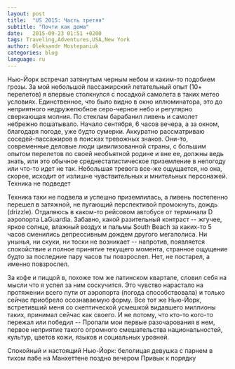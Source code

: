 ```yaml
---
layout: post
title:  "US 2015: Часть третяя"
subtitle: "Почти как дома"
date:   2015-09-23 01:51 +0200
tags: Traveling,Adventures,USA,New York
author: Oleksandr Mostepaniuk
categories: blog
language: ru
---
```


Нью-Йорк встречал затянутым черным небом и каким-то подобием грозы. За мой небольшой пассажирский летательный опыт (10+ перелетов) я впервые столкнулся с посадкой самолета в таких метео условиях. Единственное, что было видно в окно иллюминатора, это до неприятного недружелюбное серо-черное небо и регулярно сверкающая молния. <!--more-->По стеклам барабанил ливень и самолет небрежно пошатывало. Начало сентября, 6 часов вечера, а за окном, благодаря погоде, уже будто сумерки. Аккуратно рассматриваю соседей-пассажиров в поисках тревожных знаков. Они-то, современные деловые люди цивилизованной страны, с большим опытом перелетов по своей необъятной родине и вне ее, должны ведь знать, или это обычное среднестатистическое приземление в непогоду или что-то идет не так. Небольшая тревога все-же ощущается, но она, скорее, исходит от излишне чувствительных и мнительных персонажей. Техника не подведет

Техника таки не подвела и успешно приземлилась, а ливень постепенно перешел в затяжной, не пугающий перспективой промокнуть, дождь (drizzle). Отдаляюсь в каком-то рейсовом автобусе от  терминала D аэропорта LaGuardia. Забавно, какой разительный контраст -- жгучее, яркое солнце, влажный воздух и пальмы South Beach за каких-то 5 часов сменились депрессивным дождем другого мегаполиса. Ни унынья, ни скуки, ни тоски не возникает -- напротив, появляется спокойствие и полное принятие текущего момента, странное ощущение будто за последние пару часов ты повзрослел. Нет, не постарел, а именно повзрослел.

За кофе и пиццой в, похоже том же латинском квартале, словил себя на мысли что я успел за ним соскучится. Это чувство нарастало на протяжении всего пути от аэропорта (погода способствовала) и только сейчас приобрело осознаваемую форму. Все тот же Нью-Йорк, встретивший меня со скептической усмешкой видавшего миллионы таких, принимал сейчас как своего. И не потому, что кто-то кого-то пережал или победил --  Пропали мои первые разочарования в нем, первое неприятие такого огромного смешательства национальностей, культур, цветов кожи, языков и социальных уровней.

Спокойный и настоящий Нью-Йорк: белолицая девушка с парнем в тихом пабе на Манхеттене поздно вечером
Привык к порядку
